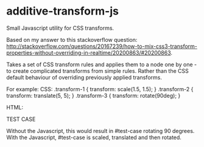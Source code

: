 additive-transform-js
=====================

Small Javascript utility for CSS transforms.

Based on my answer to this stackoverflow question: http://stackoverflow.com/questions/20167239/how-to-mix-css3-transform-properties-without-overriding-in-realtime/20200863/#20200863. 

Takes a set of CSS transform rules and applies them to a node one by one - to create complicated transforms from simple rules. Rather than the CSS default behaviour of overriding previously applied transforms.

For example:
CSS:
.transform-1 {
	transform: scale(1.5, 1.5);
}
.transform-2 {
	transform: translate(5, 5);
}
.transform-3 {
	transform: rotate(90deg);
}

HTML:
<div id="test-case" class="add-transforms transform-1 transform-2 transform-3">TEST CASE</div>

Without the Javascript, this would result in #test-case rotating 90 degrees. With the Javascript, #test-case is scaled, translated and then rotated.
